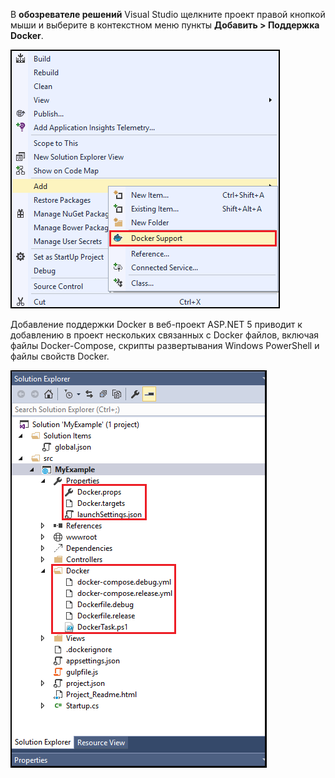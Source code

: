 В **обозревателе решений** Visual Studio щелкните проект правой кнопкой мыши и выберите в контекстном меню пункты **Добавить > Поддержка Docker**.

![Команда добавления поддержки Docker в контекстном меню](./media/vs-azure-tools-docker-add-docker-support/docker-support-context-menu.png)

Добавление поддержки Docker в веб-проект ASP.NET 5 приводит к добавлению в проект нескольких связанных с Docker файлов, включая файлы Docker-Compose, скрипты развертывания Windows PowerShell и файлы свойств Docker.

![Файлы Docker, добавленные в проект](./media/vs-azure-tools-docker-add-docker-support/docker-files-added.png)

<!---HONumber=AcomDC_0330_2016-->
